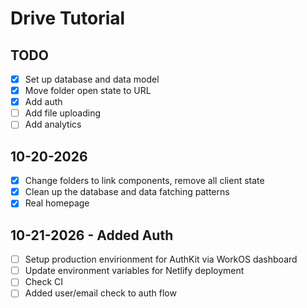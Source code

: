 # Drive Tutorial

## TODO

- [x] Set up database and data model
- [x] Move folder open state to URL
- [x] Add auth
- [ ] Add file uploading
- [ ] Add analytics

## 10-20-2026

- [x] Change folders to link components, remove all client state
- [x] Clean up the database and data fatching patterns
- [x] Real homepage

## 10-21-2026 - Added Auth

- [ ] Setup production envirionment for AuthKit via WorkOS dashboard
- [ ] Update environment variables for Netlify deployment
- [ ] Check CI
- [ ] Added user/email check to auth flow
